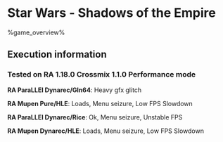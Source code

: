# Star Wars - Shadows of the Empire 

%game_overview%

## Execution information

### Tested on RA 1.18.0 Crossmix 1.1.0 Performance mode

**RA ParaLLEl Dynarec/Gln64**: Heavy gfx glitch

**RA Mupen Pure/HLE**: Loads, Menu seizure, Low FPS Slowdown

**RA ParaLLEl Dynarec/Rice**: Ok, Menu seizure, Unstable FPS

**RA Mupen Dynarec/HLE**: Loads, Menu seizure, Low FPS Slowdown
